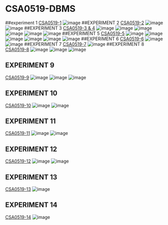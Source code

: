# CSA0519-DBMS
##experiment  1
[CSA0519-1](https://github.com/vigneshwarannp-192124181/CSA0519-DBMS/blob/main/experiment_1.txt)
![image](https://user-images.githubusercontent.com/113887879/191266855-f46d4376-989c-4d6d-86ec-56e6e0146634.png)
##EXPERIMENT 2
[CSA0519-2](https://github.com/vigneshwarannp-192124181/CSA0519-DBMS/blob/main/experiment%202)
![image](https://user-images.githubusercontent.com/113887879/191280248-7687e5e7-3f52-48ae-9656-8b2efb633ddd.png)
![image](https://user-images.githubusercontent.com/113887879/191280505-6194f134-51fc-4649-9743-8bf69503f0fc.png)
##EXPERIMENT 3
[CSA0519-3 & 4](https://github.com/vigneshwarannp-192124181/CSA0519-DBMS/blob/main/experiment%203%264)
![image](https://user-images.githubusercontent.com/113887879/191759703-73f19e54-0913-4229-87fd-d9ea89344c4a.png)
![image](https://user-images.githubusercontent.com/113887879/191759767-94826f0a-6257-4b08-8284-8dd1c964f74e.png)
![image](https://user-images.githubusercontent.com/113887879/191759815-c37d1151-cbc5-484d-8da0-2363ae80a1de.png)
![image](https://user-images.githubusercontent.com/113887879/191759898-aff3935e-e7e0-4374-8f0c-32180752aa32.png)
![image](https://user-images.githubusercontent.com/113887879/191759955-d5c7bc8f-2919-4cee-8532-c3f5fe808cf0.png)
![image](https://user-images.githubusercontent.com/113887879/191760037-37d051b7-da21-4d0b-8ecf-4f98aca19b68.png)
##EXPERIMENT 5
[CSA0519-5](https://github.com/vigneshwarannp-192124181/CSA0519-DBMS/blob/main/experiment%205)
![image](https://user-images.githubusercontent.com/113887879/191760783-3025862c-fc48-4d77-b3f4-4c34e7089100.png)
![image](https://user-images.githubusercontent.com/113887879/191760858-a4efb94e-3dad-4060-b97c-e33762f06260.png)
![image](https://user-images.githubusercontent.com/113887879/191760935-b1dcf84e-2093-4b20-bb7e-7f8e1104c631.png)
![image](https://user-images.githubusercontent.com/113887879/191761004-2d685504-6d94-4654-94be-9378a2b4a1aa.png)
![image](https://user-images.githubusercontent.com/113887879/191761068-38678272-2f44-412d-847d-9701839639b9.png)
![image](https://user-images.githubusercontent.com/113887879/191761130-1f137787-492a-4deb-8e46-c5fa74af6df5.png)
##EXPERIMENT 6
[CSA0519-6](https://github.com/vigneshwarannp-192124181/CSA0519-DBMS/blob/main/experiment-6)
![image](https://user-images.githubusercontent.com/113887879/191761587-6dd47605-6f88-44d8-b2f3-84d6f81e5520.png)
![image](https://user-images.githubusercontent.com/113887879/191761672-c76f5d8b-f261-4aa6-bf91-5a1ba26df4db.png)
##EXPERIMENT 7
[CSA0519-7](https://github.com/vigneshwarannp-192124181/CSA0519-DBMS/blob/main/EXPERIMENT%207)
![image](https://user-images.githubusercontent.com/113887879/191762679-de1db4f7-a5fb-42b4-b3a6-885e5c5245ca.png)
##EXPERIMENT 8
[CSA0519-8](https://github.com/vigneshwarannp-192124181/CSA0519-DBMS/blob/main/EXPERIMENT%208)
![image](https://user-images.githubusercontent.com/113887879/192001823-91ea12b0-754e-48e8-86a5-f83bc673688c.png)
![image](https://user-images.githubusercontent.com/113887879/192001879-609be1af-3449-41a6-9a90-d776f9277328.png)
![image](https://user-images.githubusercontent.com/113887879/192001953-7f85f299-0d3c-4f45-a19f-cdc89f903f96.png)
## EXPERIMENT 9
[CSA0519-9](https://github.com/vigneshwarannp-192124181/CSA0519-DBMS/blob/main/EXPERIMENT%209)
![image](https://user-images.githubusercontent.com/113887879/192002365-8ddd9283-7651-46c6-852a-9a437c23f8c2.png)
![image](https://user-images.githubusercontent.com/113887879/192002406-c376021c-a897-47b5-adde-c4a6e3e4ca19.png)
![image](https://user-images.githubusercontent.com/113887879/192002465-1ae66f23-481b-436a-b82f-c0bb69326056.png)
## EXPERIMENT 10
[CSA0519-10](https://github.com/vigneshwarannp-192124181/CSA0519-DBMS/blob/main/EXPERIMENT%2010)
![image](https://user-images.githubusercontent.com/113887879/192002945-2a197770-43ee-4962-b742-7b5d151a176a.png)
![image](https://user-images.githubusercontent.com/113887879/192003018-9433e163-893a-486d-b429-7e615ac10e8a.png)
## EXPERIMENT 11
[CSA0519-11](https://github.com/vigneshwarannp-192124181/CSA0519-DBMS/blob/main/EXPERIMENT%2011)
![image](https://user-images.githubusercontent.com/113887879/192003330-edc119ed-e0d2-4c0e-9058-41590084185b.png)
![image](https://user-images.githubusercontent.com/113887879/192003460-36c9e971-3472-4a76-82c4-b3dda8eff490.png)
## EXPERIMENT 12
[CSA0519-12](https://github.com/vigneshwarannp-192124181/CSA0519-DBMS/blob/main/EXPERIMENT%2012)
![image](https://user-images.githubusercontent.com/113887879/192003672-70721795-5cb5-41fd-b2b3-587db10da1d4.png)
![image](https://user-images.githubusercontent.com/113887879/192003710-d85801ab-a1a9-4eb1-b7aa-0a04a98d1709.png)
## EXPERIMENT 13
[CSA0519-13](https://github.com/vigneshwarannp-192124181/CSA0519-DBMS/blob/main/EXPERIMENT%2013)
![image](https://user-images.githubusercontent.com/113887879/192003934-9f91a64d-74a9-430a-afe1-e58b50ae71e4.png)
## EXPERIMENT 14
[CSA0519-14](https://github.com/vigneshwarannp-192124181/CSA0519-DBMS/blob/main/EXPERIMENT%2014)
![image](https://user-images.githubusercontent.com/113887879/192004164-fda4c506-7158-498e-a416-625e023d6e73.png)

